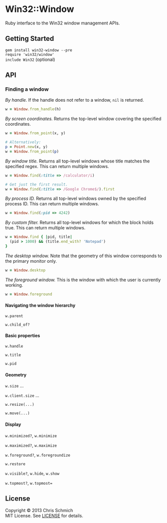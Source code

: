 # Win32::Window
Ruby interface to the Win32 window management APIs.

## Getting Started

`gem install win32-window --pre`
<br />
`require 'win32/window'`
<br />
`include Win32` (optional)

## API

### Finding a window

*By handle.* If the handle does not refer to a window, `nil` is returned.

```ruby
w = Window.from_handle(h)
```

*By screen coordinates.* Returns the top-level window covering the specified coordinates.
```ruby
w = Window.from_point(x, y)

# Alternatively:
p = Point.new(x, y)
w = Window.from_point(p)
```

*By window title.* Returns all top-level windows whose title matches the specified regex. This can return multiple windows.
```ruby
w = Window.find(:title => /calculator/i)

# Get just the first result.
w = Window.find(:title => /Google Chrome$/).first
```

*By process ID.* Returns all top-level windows owned by the specified process ID. This can return multiple windows.
```ruby
w = Window.find(:pid => 4242)
```

*By custom filter.* Returns all top-level windows for which the block holds true. This can return multiple windows.
```ruby
w = Window.find { |pid, title|
  (pid > 1000) && (title.end_with? 'Notepad')
}
```

*The desktop window.* Note that the geometry of this window corresponds to the primary monitor only.
```ruby
w = Window.desktop
```

*The foreground window.* This is the window with which the user is currently working.
```ruby
w = Window.foreground
```

#### Navigating the window hierarchy

`w.parent`

`w.child_of?`

#### Basic properties

`w.handle`

`w.title`

`w.pid`

#### Geometry

`w.size` ...

`w.client.size` ...

`w.resize(...)`

`w.move(...)`

#### Display

`w.minimized?`, `w.minimize`

`w.maximized?`, `w.maximize`

`w.foreground?`, `w.foregroundize`

`w.restore`

`w.visible?`, `w.hide`, `w.show`

`w.topmost?`, `w.topmost=`

## License

Copyright &copy; 2013 Chris Schmich
<br />
MIT License. See [LICENSE](LICENSE) for details.
